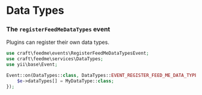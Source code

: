 # Data Types

### The `registerFeedMeDataTypes` event
Plugins can register their own data types.

```php
use craft\feedme\events\RegisterFeedMeDataTypesEvent;
use craft\feedme\services\DataTypes;
use yii\base\Event;

Event::on(DataTypes::class, DataTypes::EVENT_REGISTER_FEED_ME_DATA_TYPES, function(RegisterFeedMeDataTypesEvent $e) {
    $e->dataTypes[] = MyDataType::class;
});
```
